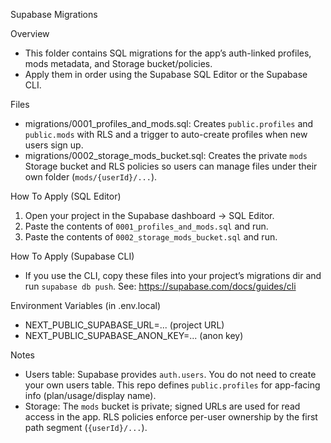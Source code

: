 Supabase Migrations

Overview
- This folder contains SQL migrations for the app’s auth-linked profiles, mods metadata, and Storage bucket/policies.
- Apply them in order using the Supabase SQL Editor or the Supabase CLI.

Files
- migrations/0001_profiles_and_mods.sql: Creates `public.profiles` and `public.mods` with RLS and a trigger to auto-create profiles when new users sign up.
- migrations/0002_storage_mods_bucket.sql: Creates the private `mods` Storage bucket and RLS policies so users can manage files under their own folder (`mods/{userId}/...`).

How To Apply (SQL Editor)
1) Open your project in the Supabase dashboard → SQL Editor.
2) Paste the contents of `0001_profiles_and_mods.sql` and run.
3) Paste the contents of `0002_storage_mods_bucket.sql` and run.

How To Apply (Supabase CLI)
- If you use the CLI, copy these files into your project’s migrations dir and run `supabase db push`.
  See: https://supabase.com/docs/guides/cli

Environment Variables (in .env.local)
- NEXT_PUBLIC_SUPABASE_URL=... (project URL)
- NEXT_PUBLIC_SUPABASE_ANON_KEY=... (anon key)

Notes
- Users table: Supabase provides `auth.users`. You do not need to create your own users table. This repo defines `public.profiles` for app-facing info (plan/usage/display name).
- Storage: The `mods` bucket is private; signed URLs are used for read access in the app. RLS policies enforce per-user ownership by the first path segment (`{userId}/...`).

